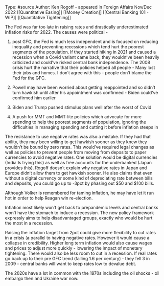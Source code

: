 Type: #source 
Author: Ken Rogoff - appeared in Foreign Affairs Nov/Dec 2022
[[Quantitative Easing]] [[Money Creation]] [[Central Banking 101 - WIP]]
[[Quantitative Tightening]]

The Fed was far too late in raising rates and drastically underestimated inflation risks for 2022. The causes were political -

1) post GFC, the Fed is much less independent and is focused on reducing inequality and preventing recessions which tend hurt the poorest segments of the population. If they started hiking in 2021 and caused a recession when a Covid variant came back, they wouldn’ve been heavily criticized and could’ve risked central bank independence. The 2008 crisis hurt the narrative that their policies helped all people - Many lost their jobs and homes. I don’t agree with this - people don’t blame the Fed for the GFC.

2) Powell may have been worried about getting reappointed and so didn’t turn hawkish until after his appointment was confirmed - Biden could’ve confirmed him earlier 

3) Biden and Trump pushed stimulus plans well after the worst of Covid

4) A push for MMT and MMT-lite policies which advocate for more spending to help the poorest segments of population, ignoring the difficulties in managing spending and cutting it before inflation steeps in

  

The resistance to use negative rates was also a mistake. If they had that ability, they may been willing to get hawkish sooner as they knew they wouldn’t be bound by zero rates. This would’ve required legal changes as well as policies to prevent people from moving from deposits to paper currencies to avoid negative rates. One solution would be digital currencies (India Is trying this) as well as free accounts for the underbanked (Japan provides this). Rogoff doesn’t explain why negative rates in Japan and Europe didn’t allow them to get hawkish sooner. He also claims that even without a digital currency or some kind of depreciating rate between bills and deposits, you could go up to -3pct by phasing out $50 and $100 bills.

  

Although Volker is remembered for taming inflation, he may have let it run hot in order to help Reagan win re-election. 

  

Inflation most likely won’t get back to prepandemic levels and central banks won’t have the stomach to induce a recession. The new policy framework expressly aims to help disadvantaged groups, exactly who would be hurt the most in a recession.

  

Raising the inflation target from 2pct could give more flexibility to cut rates in a crisis (a parallel to having negative rates. However it would cause a collapse in credibility. Higher long term inflation would also cause wages and prices to adjust more quickly - lowering the impact of monetary tightening. There would also be less room to cut in a recession. If real rates go back up to their pre GFC trend (falling 1.6 per century) - they fell 3 in 2009 - central banks will want to keep rates low to devalue debt.

  

  

The 2020s have a lot in common with the 1970s including the oil shocks - oil embargo then and Ukraine war now.